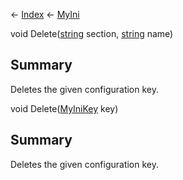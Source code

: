 ← [Index](Api-Index) ← [MyIni](VRage.Game.ModAPI.Ingame.Utilities.MyIni)

void Delete([string](System.String) section, [string](System.String) name)

## Summary

Deletes the given configuration key.

void Delete([MyIniKey](VRage.Game.ModAPI.Ingame.Utilities.MyIniKey) key)

## Summary

Deletes the given configuration key.


